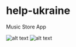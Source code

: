 # help-ukraine
Music Store App

![alt text](https://github.com/MychajloBear/help-ukraine/blob/main/preview1.png?raw=true)
![alt text](https://github.com/MychajloBear/help-ukraine/blob/main/preview2.png?raw=true)
